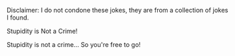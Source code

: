 Disclaimer: I do not condone these jokes, they are from a collection of jokes I found.

Stupidity is Not a Crime!

Stupidity is not a crime... So you're free to go!

